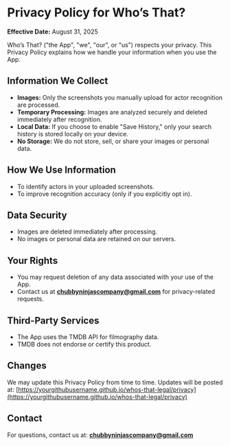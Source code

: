 # Privacy Policy for Who’s That?

**Effective Date:** August 31, 2025

Who’s That? ("the App", "we", "our", or "us") respects your privacy. This Privacy Policy explains how we handle your information when you use the App.

## Information We Collect
- **Images:** Only the screenshots you manually upload for actor recognition are processed.
- **Temporary Processing:** Images are analyzed securely and deleted immediately after recognition.
- **Local Data:** If you choose to enable "Save History," only your search history is stored locally on your device.
- **No Storage:** We do not store, sell, or share your images or personal data.

## How We Use Information
- To identify actors in your uploaded screenshots.
- To improve recognition accuracy (only if you explicitly opt in).

## Data Security
- Images are deleted immediately after processing.
- No images or personal data are retained on our servers.

## Your Rights
- You may request deletion of any data associated with your use of the App.
- Contact us at **chubbyninjascompany@gmail.com** for privacy-related requests.

## Third-Party Services
- The App uses the TMDB API for filmography data.
- TMDB does not endorse or certify this product.

## Changes
We may update this Privacy Policy from time to time. Updates will be posted at:
[https://yourgithubusername.github.io/whos-that-legal/privacy](https://yourgithubusername.github.io/whos-that-legal/privacy)

## Contact
For questions, contact us at:
**chubbyninjascompany@gmail.com**
